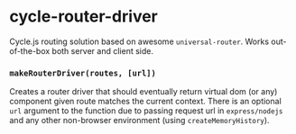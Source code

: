 # cycle-router-driver

Cycle.js routing solution based on awesome `universal-router`. Works out-of-the-box both server and client side.

### `makeRouterDriver(routes, [url])`

Creates a router driver that should eventually return virtual dom (or any) component given route matches the current context. There is an optional `url` argument to the function due to passing request url in `express/nodejs` and any other non-browser environment (using `createMemoryHistory`).

